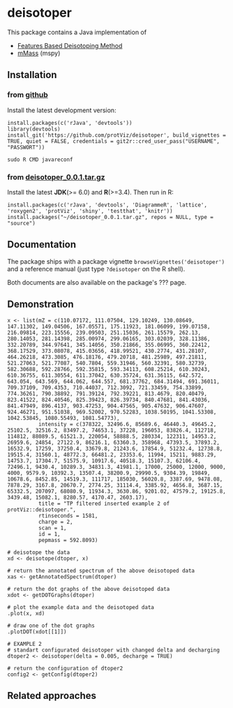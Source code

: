 # deisotoper

This package contains a Java implementation of 

* [Features Based Deisotoping Method](https://github.com/protViz/deisotoper/tree/master/java/deisotoper/src/main/java/ch/fgcz/proteomics/fbdm)
* [mMass](http://www.mmass.org/) (mspy)


## Installation



### from [github](https://github.com/protViz/deisotoper)

Install the latest development version:

```
install.packages(c('rJava', 'devtools'))
library(devtools)
install_git('https://github.com/protViz/deisotoper', build_vignettes = TRUE, quiet = FALSE, credentials = git2r::cred_user_pass("USERNAME", "PASSWORT"))
```

```
sudo R CMD javareconf
```

### from [deisotoper_0.0.1.tar.gz](http://fgcz-ms.uzh.ch/~lucas/deisotoper_0.0.1.tar.gz)

Install the latest **JDK**(>= 6.0) and **R**(>=3.4). Then run in R:

```
install.packages(c('rJava', 'devtools', 'DiagrammeR', 'lattice', 'roxygen2', 'protViz', 'shiny', 'testthat', 'knitr'))
install.packages("~/deisotoper_0.0.1.tar.gz", repos = NULL, type = "source")
```

## Documentation

The package ships with a package vignette `browseVignettes('deisotoper')` and a reference manual (just type `?deisotoper` on the R shell).

Both documents are also available on the package's ???  page.


## Demonstration

```{R}
x <- list(mZ = c(110.07172, 111.07504, 129.10249, 130.08649, 147.11302, 149.04506, 167.05571, 175.11923, 181.06099, 199.07158, 216.09814, 223.15556, 239.09503, 251.15036, 261.15579, 262.13, 280.14053, 281.14398, 285.00974, 299.06165, 303.02039, 328.11386, 332.20789, 344.97641, 345.14056, 350.21866, 355.06995, 360.22412, 368.17529, 373.08078, 415.03656, 418.99521, 430.2774, 431.28107, 464.26218, 473.3085, 476.18176, 479.20718, 481.25989, 497.21811, 521.27063, 521.77087, 540.7804, 559.31946, 560.32391, 580.32739, 582.30688, 592.28766, 592.35815, 593.34113, 608.25214, 610.30243, 610.36755, 611.30554, 611.37042, 630.35724, 631.36115, 642.572, 643.054, 643.569, 644.062, 644.557, 681.37762, 684.31494, 691.36011, 709.37109, 709.4353, 710.44037, 712.3092, 721.33459, 754.33899, 774.36261, 790.38892, 791.39124, 792.39221, 813.4679, 820.40479, 823.41522, 824.40546, 825.39423, 826.39734, 840.47681, 841.43036, 841.47949, 896.4137, 903.47253, 904.47565, 905.47632, 906.47607, 924.46271, 951.51038, 969.52002, 970.52283, 1038.50195, 1041.53308, 1042.53845, 1080.55493, 1081.54773),
          intensity = c(378322, 32496.6, 85689.6, 46440.3, 49645.2, 25102.5, 32516.2, 83497.2, 74653.1, 37228, 196053, 83826.4, 112718, 114812, 88089.5, 61521.3, 220054, 58888.5, 280334, 122311, 14953.2, 26959.6, 24854, 27122.9, 86216.1, 63360.3, 358968, 47393.5, 37893.2, 16532.9, 17259, 37250.4, 33679.8, 21243.6, 17854.9, 51232.4, 12738.8, 19515.4, 31560.1, 48772.3, 66481.2, 23353.6, 11994, 15211, 9883.29, 14753.7, 17304.7, 51575.9, 10917.6, 40518.3, 15107.3, 62106.4, 72496.1, 9430.4, 10289.3, 34831.3, 41981.1, 17000, 25000, 12000, 9000, 4000, 9579.9, 10392.3, 13507.4, 38200.9, 29990.5, 9304.39, 19849, 10678.6, 8452.85, 14519.3, 111717, 185030, 56020.8, 3387.69, 9478.08, 7878.29, 3167.8, 20670.7, 2774.25, 31114.4, 3385.92, 4656.8, 3687.15, 65332.5, 207097, 68080.9, 11934.3, 3630.86, 9201.02, 47579.2, 19125.8, 3439.48, 15082.1, 8280.57, 4170.47, 2603.17),
          title = "TP filtered inserted example 2 of protViz::deisotoper.",
          rtinseconds = 1581,
          charge = 2,
          scan = 1,
          id = 1,
          pepmass = 592.8093)

# deisotope the data
xd <- deisotope(dtoper, x)

# return the annotated spectrum of the above deisotoped data
xas <- getAnnotatedSpectrum(dtoper)

# return the dot graphs of the above deisotoped data
xdot <- getDOTGraphs(dtoper)

# plot the example data and the deisotoped data
.plot(x, xd)

# draw one of the dot graphs
.plotDOT(xdot[[1]])

# EXAMPLE 2
# standart configurated deisotoper with changed delta and decharging
dtoper2 <- deisotoper(delta = 0.005, decharge = TRUE)

# return the configuration of dtoper2
config2 <- getConfig(dtoper2)
```


## Related approaches

